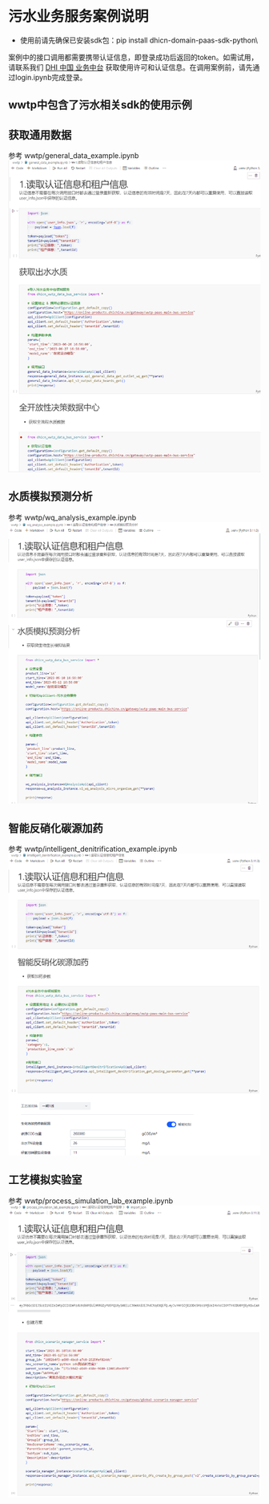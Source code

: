# 污水业务服务案例说明 
- 使用前请先确保已安装sdk包：pip install dhicn-domain-paas-sdk-python\

案例中的接口调用都需要携带认证信息，即登录成功后返回的token。如需试用，请联系我们 [DHI 中国 业务中台](https://online-products.dhichina.cn/) 获取使用许可和认证信息。在调用案例前，请先通过login.ipynb完成登录。

## wwtp中包含了污水相关sdk的使用示例
##	获取通用数据
参考 wwtp/general_data_example.ipynb
![Alt text](images\image-2.png)

## 水质模拟预测分析
参考 wwtp/wq_analysis_example.ipynb
![Alt text](images\image-3.png)

## 智能反硝化碳源加药
参考 wwtp/intelligent_denitrification_example.ipynb
![Alt text](images\image-4.png)

## 工艺模拟实验室
参考  wwtp/process_simulation_lab_example.ipynb
![Alt text](images\image-5.png)